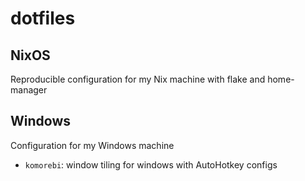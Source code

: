 # dotfiles

## NixOS

Reproducible configuration for my Nix machine with flake and home-manager

## Windows

Configuration for my Windows machine

- `komorebi`: window tiling for windows with AutoHotkey configs
